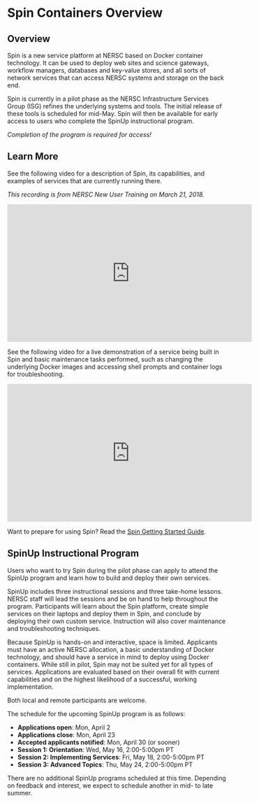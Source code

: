 # Spin Containers Overview

## Overview

Spin is a new service platform at NERSC based on Docker container technology. It can be used to deploy web sites and science gateways, workflow managers, databases and key-value stores, and all sorts of network services that can access NERSC systems and storage on the back end.

Spin is currently in a pilot phase as the NERSC Infrastructure Services Group (ISG) refines the underlying systems and tools. The initial release of these tools is scheduled for mid-May. Spin will then be available for early access to users who complete the SpinUp instructional program.

*Completion of the program is required for access!*

## Learn More

See the following video for a description of Spin, its capabilities, and examples of services that are currently running there.

*This recording is from NERSC New User Training on March 21, 2018.*

<iframe width="560" height="315" src="https://www.youtube.com/embed/bCpQgLsCQw0" frameborder="0" allow="autoplay; encrypted-media" allowfullscreen></iframe>

See the following video for a live demonstration of a service being built in Spin and basic maintenance tasks performed, such as changing the underlying Docker images and accessing shell prompts and container logs for troubleshooting.

<iframe width="560" height="315" src="https://www.youtube.com/embed/U2jkCORlEfc" frameborder="0" allow="autoplay; encrypted-media" allowfullscreen></iframe>

Want to prepare for using Spin? Read the [Spin Getting Started Guide](getting_started_guide.md).

## SpinUp Instructional Program

Users who want to try Spin during the pilot phase can apply to attend the SpinUp program and learn how to build and deploy their own services.

SpinUp includes three instructional sessions and three take-home lessons. NERSC staff will lead the sessions and be on hand to help throughout the program. Participants will learn about the Spin platform, create simple services on their laptops and deploy them in Spin, and conclude by deploying their own custom service. Instruction will also cover maintenance and troubleshooting techniques.

Because SpinUp is hands-on and interactive, space is limited. Applicants must have an active NERSC allocation, a basic understanding of Docker technology, and should have a service in mind to deploy using Docker containers. While still in pilot, Spin may not be suited yet for all types of services. Applications are evaluated based on their overall fit with current capabilities and on the highest likelihood of a successful, working implementation.

Both local and remote participants are welcome.

The schedule for the upcoming SpinUp program is as follows:

* **Applications open**: Mon, April 2
* **Applications close**: Mon, April 23
* **Accepted applicants notified**: Mon, April 30 (or sooner)
* **Session 1: Orientation**: Wed, May 16, 2:00-5:00pm PT
* **Session 2: Implementing Services**: Fri, May 18, 2:00-5:00pm PT
* **Session 3: Advanced Topics**: Thu, May 24, 2:00-5:00pm PT

There are no additional SpinUp programs scheduled at this time. Depending on feedback and interest, we expect to schedule another in mid- to late summer.
